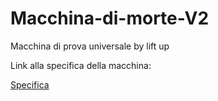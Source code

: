 # Macchina-di-morte-V2
Macchina di prova universale by lift up


Link alla specifica della macchina:

<a href="https://unipdit.sharepoint.com/sites/Lift-UP/Documenti%20condivisi/Forms/AllItems.aspx?viewid=df3fd70c%2De150%2D4f4b%2D8937%2Db0b0af716873&id=%2Fsites%2FLift%2DUP%2FDocumenti%20condivisi%2FDivisione%20Elettronica%2FMacchina%20prova%20universale">Specifica</a>
